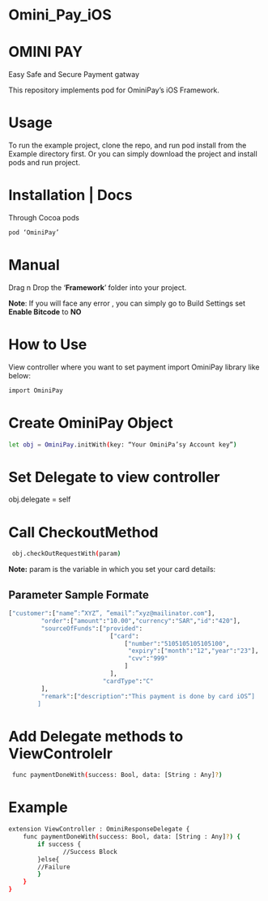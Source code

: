 # Omini_Pay_iOS

# OMINI PAY
Easy Safe and Secure Payment gatway 

This repository implements pod for OminiPay’s iOS Framework.

# Usage
To run the example project, clone the repo, and run pod install from the Example directory first. Or you can simply download the project and install pods and run project.

# Installation | Docs
Through  Cocoa pods

```sh
pod ‘OminiPay’
```
# Manual

Drag n Drop the  ‘**Framework**’  folder into your project.

**Note**: If you will face any error , you can simply go to  Build Settings set **Enable Bitcode** to **NO**


# How to Use

View controller where you want to set payment import OminiPay library like below:

```sh
import OminiPay
```

# Create OminiPay Object

```sh
let obj = OminiPay.initWith(key: “Your OminiPa’sy Account key”)
```

# Set Delegate to view controller

obj.delegate = self

# Call CheckoutMethod

```sh
 obj.checkOutRequestWith(param)
```

**Note:** param is the variable in which you set your card details:

## Parameter Sample Formate

```sh
["customer":["name”:”XYZ”, ”email”:”xyz@mailinator.com"],
         "order":["amount":"10.00","currency":"SAR","id":"420"],
         "sourceOfFunds":["provided":
                            ["card":
                                ["number":"5105105105105100",
                                 "expiry":["month":"12","year":"23"],
                                 "cvv":"999"
                                ]
                            ],
                          "cardType":"C"
         ],
         "remark":["description":"This payment is done by card iOS”]
        ]
```

# Add Delegate methods to ViewControlelr
```sh
 func paymentDoneWith(success: Bool, data: [String : Any]?)
 ```

# Example
```sh
extension ViewController : OminiResponseDelegate {
    func paymentDoneWith(success: Bool, data: [String : Any]?) {
        if success {
               //Success Block
        }else{
		//Failure
        }
    }
}
```



